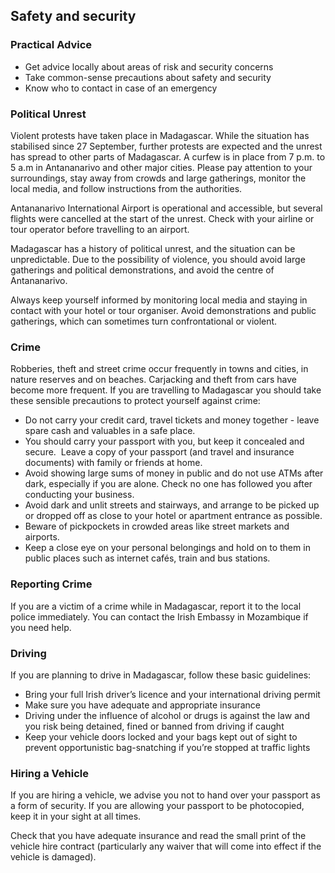 ## Safety and security

### **Practical Advice**

* Get advice locally about areas of risk and security concerns
* Take common-sense precautions about safety and security
* Know who to contact in case of an emergency

### **Political Unrest**

Violent protests have taken place in Madagascar. While the situation has stabilised since 27 September, further protests are expected and the unrest has spread to other parts of Madagascar. A curfew is in place from 7 p.m. to 5 a.m in Antananarivo and other major cities. Please pay attention to your surroundings, stay away from crowds and large gatherings, monitor the local media, and follow instructions from the authorities.

Antananarivo International Airport is operational and accessible, but several flights were cancelled at the start of the unrest. Check with your airline or tour operator before travelling to an airport.

Madagascar has a history of political unrest, and the situation can be unpredictable. Due to the possibility of violence, you should avoid large gatherings and political demonstrations, and avoid the centre of Antananarivo.

Always keep yourself informed by monitoring local media and staying in contact with your hotel or tour organiser. Avoid demonstrations and public gatherings, which can sometimes turn confrontational or violent.

### **Crime**

Robberies, theft and street crime occur frequently in towns and cities, in nature reserves and on beaches. Carjacking and theft from cars have become more frequent. If you are travelling to Madagascar you should take these sensible precautions to protect yourself against crime:

* Do not carry your credit card, travel tickets and money together - leave spare cash and valuables in a safe place.
* You should carry your passport with you, but keep it concealed and secure.  Leave a copy of your passport (and travel and insurance documents) with family or friends at home.
* Avoid showing large sums of money in public and do not use ATMs after dark, especially if you are alone. Check no one has followed you after conducting your business.
* Avoid dark and unlit streets and stairways, and arrange to be picked up or dropped off as close to your hotel or apartment entrance as possible.
* Beware of pickpockets in crowded areas like street markets and airports.
* Keep a close eye on your personal belongings and hold on to them in public places such as internet cafés, train and bus stations.

### **Reporting Crime**

If you are a victim of a crime while in Madagascar, report it to the local police immediately. You can contact the Irish Embassy in Mozambique if you need help.

### **Driving**

If you are planning to drive in Madagascar, follow these basic guidelines:

* Bring your full Irish driver’s licence and your international driving permit
* Make sure you have adequate and appropriate insurance
* Driving under the influence of alcohol or drugs is against the law and you risk being detained, fined or banned from driving if caught
* Keep your vehicle doors locked and your bags kept out of sight to prevent opportunistic bag-snatching if you’re stopped at traffic lights

### **Hiring a Vehicle**

If you are hiring a vehicle, we advise you not to hand over your passport as a form of security. If you are allowing your passport to be photocopied, keep it in your sight at all times.

Check that you have adequate insurance and read the small print of the vehicle hire contract (particularly any waiver that will come into effect if the vehicle is damaged).